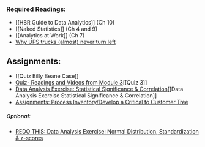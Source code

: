 ### Required Readings:
- [[HBR Guide to Data Analytics]] (Ch 10)
- [[Naked Statistics]] (Ch 4 and 9) 
- [[Analytics at Work]] (Ch 7)
- [Why UPS trucks (almost) never turn left](https://www.cnn.com/2017/02/16/world/ups-trucks-no-left-turns/index.html)

## Assignments:
- [[Quiz Billy Beane Case]]
- [Quiz- Readings and Videos from Module 3](https://messiah.instructure.com/courses/2025725/quizzes/4512496?module_item_id=40966987)[[Quiz 3]]
- [Data Analysis Exercise: Statistical Significance & Correlation](https://messiah.instructure.com/courses/2025725/assignments/19199291?module_item_id=40966989)[[Data Analysis Exercise Statistical Significance & Correlation]]
- [Assignments: Process Inventory/Develop a Critical to Customer Tree](https://messiah.instructure.com/courses/2025725/assignments/19199291?module_item_id=40966989)
##### Optional:
- [REDO THIS: Data Analysis Exercise: Normal Distribution, Standardization & z-scores](https://messiah.instructure.com/courses/2025725/assignments/19199288)